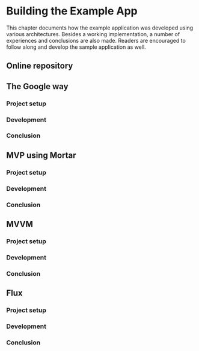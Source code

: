 
# Building the Example App

This chapter documents how the example application was developed using various architectures. 
Besides a working implementation, a number of experiences and conclusions are also made. 
Readers are encouraged to follow along and develop the sample application as well.

## Online repository

## The Google way

### Project setup

### Development

### Conclusion

## MVP using Mortar

### Project setup

### Development

### Conclusion

## MVVM

### Project setup

### Development

### Conclusion

## Flux

### Project setup

### Development

### Conclusion
